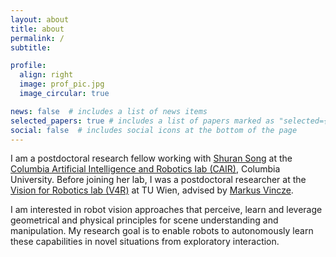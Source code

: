 ```yaml
---
layout: about
title: about
permalink: /
subtitle: 

profile:
  align: right
  image: prof_pic.jpg
  image_circular: true

news: false  # includes a list of news items
selected_papers: true # includes a list of papers marked as "selected={true}"
social: false  # includes social icons at the bottom of the page
---
```


I am a postdoctoral research fellow working with [Shuran Song](https://www.cs.columbia.edu/~shurans/) at the [Columbia Artificial Intelligence and Robotics lab (CAIR)](https://cair.cs.columbia.edu/), Columbia University. Before joining her lab, I was a postdoctoral researcher at the [Vision for Robotics lab (V4R)](https://www.acin.tuwien.ac.at/en/vision-for-robotics/) at TU Wien, advised by [Markus Vincze](https://www.acin.tuwien.ac.at/en/staff/vm/).

I am interested in robot vision approaches that perceive, learn and leverage geometrical and physical principles for scene understanding and manipulation. My research goal is to enable robots to autonomously learn these capabilities in novel situations from exploratory interaction.

[//]: # ()
[//]: # (Put your address / P.O. box / other info right below your picture. You can also disable any these elements by editing `profile` property of the YAML header of your `_pages/about.md`. Edit `_bibliography/papers.bib` and Jekyll will render your [publications page]&#40;/al-folio/publications/&#41; automatically.)

[//]: # ()
[//]: # (Link to your social media connections, too. This theme is set up to use [Font Awesome icons]&#40;http://fortawesome.github.io/Font-Awesome/&#41; and [Academicons]&#40;https://jpswalsh.github.io/academicons/&#41;, like the ones below. Add your Facebook, Twitter, LinkedIn, Google Scholar, or just disable all of them.)
